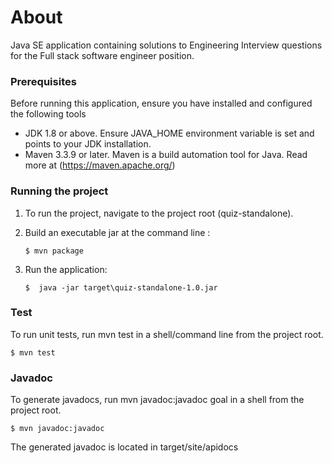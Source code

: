 # About
Java SE application containing solutions to Engineering Interview questions 
for the Full stack software engineer position.



### Prerequisites

Before running this application, ensure you have installed and configured
the following tools

- JDK 1.8 or above.
  Ensure JAVA_HOME environment variable is set and points to your JDK installation.
- Maven 3.3.9 or later. Maven is a build automation tool for Java. Read more at (https://maven.apache.org/)




### Running the project     

1. To run the project, navigate to the project root (quiz-standalone).
   
   
2. Build an executable jar at the command line :

   ```
   $ mvn package
   ```


3. Run the application:
   ```
   $  java -jar target\quiz-standalone-1.0.jar
   ```




### Test
To run unit tests, run mvn test in a shell/command line from the project root.
  ```
  $ mvn test
  ```
 
 

### Javadoc 
To generate javadocs, run mvn javadoc:javadoc goal in a shell from the project root.
  ```
  $ mvn javadoc:javadoc
  ```

The generated javadoc is located in target/site/apidocs
  



